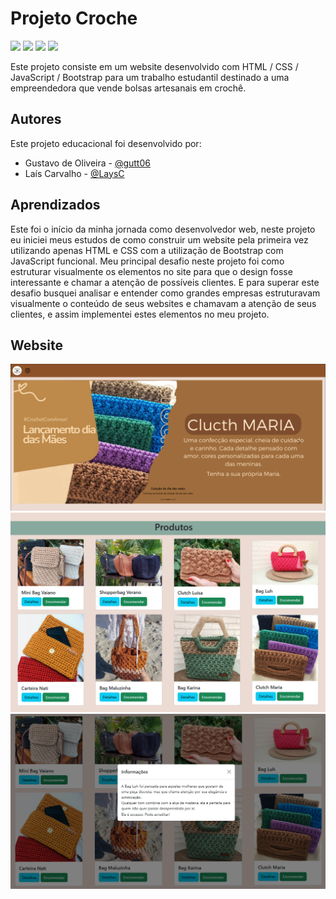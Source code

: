 # Projeto Croche

<img src="https://img.shields.io/badge/html5-%23E34F26.svg?style=for-the-badge&logo=html5&logoColor=white">
<img src="https://img.shields.io/badge/css3-%231572B6.svg?style=for-the-badge&logo=css3&logoColor=white">
<img src="https://img.shields.io/badge/javascript-%23323330.svg?style=for-the-badge&logo=javascript&logoColor=%23F7DF1E">
<img src="https://img.shields.io/badge/bootstrap-%238511FA.svg?style=for-the-badge&logo=bootstrap&logoColor=white">

Este projeto consiste em um website desenvolvido com HTML / CSS / JavaScript / Bootstrap para um trabalho estudantil destinado a uma empreendedora que vende bolsas artesanais em crochê.

## Autores
Este projeto educacional foi desenvolvido por:
- Gustavo de Oliveira - [@gutt06](https://github.com/gutt06)
- Laís Carvalho - [@LaysC](https://github.com/LaysC)

## Aprendizados
Este foi o início da minha jornada como desenvolvedor web, neste projeto eu iniciei meus estudos de como construir um website pela primeira vez utilizando apenas HTML e CSS com a utilização de Bootstrap com JavaScript funcional. Meu principal desafio neste projeto foi como estruturar visualmente os elementos no site para que o design fosse interessante e chamar a atenção de possíveis clientes. E para superar este desafio busquei analisar e entender como grandes empresas estruturavam visualmente o conteúdo de seus websites e chamavam a atenção de seus clientes, e assim implementei estes elementos no meu projeto.

## Website
<div>
    <img src="images/images-readme/image1.png">
    <img src="images/images-readme/image2.png">
    <img src="images/images-readme/image3.png">
</div>